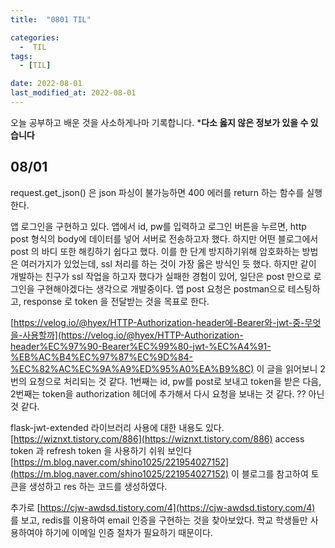 ```yaml
---
title:  "0801 TIL" 

categories:
  -  TIL
tags:
  - [TIL]

date: 2022-08-01
last_modified_at: 2022-08-01
---
```


오늘 공부하고 배운 것을 사소하게나마 기록합니다. 
***다소 옳지 않은 정보가 있을 수 있습니다**

## 08/01
request.get_json() 은 json 파싱이 불가능하면 400 에러를 return 하는 함수를 실행한다.

앱 로그인을 구현하고 있다. 앱에서 id, pw를 입력하고 로그인 버튼을 누르면, http post 형식의 body에 데이터를 넣어 서버로 전송하고자 했다. 하지만 어떤 블로그에서 post 의 바디 또한 해킹하기 쉽다고 했다. 이를 한 단계 방지하기위해 암호화하는 방법은 여러가지가 있었는데, ssl 처리를 하는 것이 가장 옳은 방식인 듯 했다. 하지만 같이 개발하는 친구가 ssl 작업을 하고자 했다가 실패한 경험이 있어, 일단은 post 만으로 로그인을 구현해야겠다는 생각으로 개발중이다. 앱 post 요청은 postman으로 테스팅하고, response 로 token 을 전달받는 것을 목표로 한다. 

[https://velog.io/@hyex/HTTP-Authorization-header에-Bearer와-jwt-중-무엇을-사용할까](https://velog.io/@hyex/HTTP-Authorization-header%EC%97%90-Bearer%EC%99%80-jwt-%EC%A4%91-%EB%AC%B4%EC%97%87%EC%9D%84-%EC%82%AC%EC%9A%A9%ED%95%A0%EA%B9%8C) 이 글을 읽어보니 2번의 요청으로 처리되는 것 같다. 1번째는 id, pw를 post로 보내고 token을 받은 다음, 2번째는 token을 authorization 헤더에 추가해서 다시 요청을 보내는 것 같다. ?? 아닌 것 같다. 

flask-jwt-extended 라이브러리 사용에 대한 내용도 있다. [https://wiznxt.tistory.com/886](https://wiznxt.tistory.com/886) access token 과 refresh token 을 사용하기 쉬워 보인다 [https://m.blog.naver.com/shino1025/221954027152](https://m.blog.naver.com/shino1025/221954027152) 이 블로그를 참고하여 토큰을 생성하고 res 하는 코드를 생성하였다. 

추가로 [https://cjw-awdsd.tistory.com/4](https://cjw-awdsd.tistory.com/4) 를 보고, redis를 이용하여 email 인증을 구현하는 것을 찾아보았다. 학교 학생들만 사용하여야 하기에 이메일 인증 절차가 필요하기 때문이다.